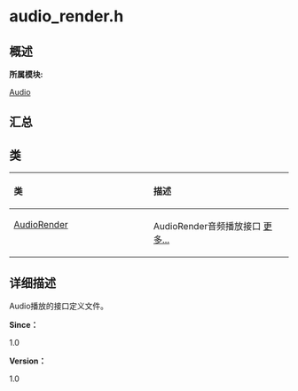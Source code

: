 # audio\_render.h<a name="ZH-CN_TOPIC_0000001343200689"></a>

## **概述**<a name="section1441250489083931"></a>

**所属模块:**

[Audio](_audio.md)

## **汇总**<a name="section1861982890083931"></a>

## 类<a name="nested-classes"></a>

<a name="table361011678083931"></a>
<table><thead align="left"><tr id="row151837860083931"><th class="cellrowborder" valign="top" width="50%" id="mcps1.1.3.1.1"><p id="p1507106571083931"><a name="p1507106571083931"></a><a name="p1507106571083931"></a>类</p>
</th>
<th class="cellrowborder" valign="top" width="50%" id="mcps1.1.3.1.2"><p id="p969552367083931"><a name="p969552367083931"></a><a name="p969552367083931"></a>描述</p>
</th>
</tr>
</thead>
<tbody><tr id="row462349727083931"><td class="cellrowborder" valign="top" width="50%" headers="mcps1.1.3.1.1 "><p id="p797415547083931"><a name="p797415547083931"></a><a name="p797415547083931"></a><a href="_audio_render.md">AudioRender</a></p>
</td>
<td class="cellrowborder" valign="top" width="50%" headers="mcps1.1.3.1.2 "><p id="p674818202083931"><a name="p674818202083931"></a><a name="p674818202083931"></a>AudioRender音频播放接口 <a href="_audio_render.md">更多...</a></p>
</td>
</tr>
</tbody>
</table>

## **详细描述**<a name="section1533394657083931"></a>

Audio播放的接口定义文件。

**Since：**

1.0

**Version：**

1.0


